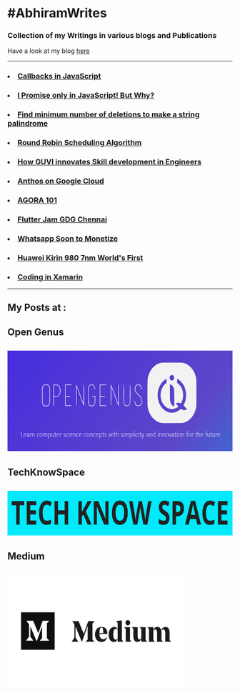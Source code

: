 # #AbhiramWrites
### Collection of my Writings in various blogs and Publications
Have a look at my blog [here](https://abhiramreddyd.github.io/blog/)
***
### <li> [Callbacks in JavaScript](https://iq.opengenus.org/callbacks-in-javascript/)
### <li> [I Promise only in JavaScript! But Why?](https://iq.opengenus.org/promises-in-javascript/)
### <li> [Find minimum number of deletions to make a string palindrome](https://iq.opengenus.org/minimum-deletions-to-make-string-palindrome/)
### <li> [Round Robin Scheduling Algorithm](https://iq.opengenus.org/round-robin-scheduling/)
### <li> [How GUVI innovates Skill development in Engineers](https://medium.com/@abhiram.reddy/guvi-df9154e3593c)
### <li> [Anthos on Google Cloud](https://www.linkedin.com/posts/abhiramreddyduggempudi_google-gcp-googlecloud-activity-6613328545395601408-frDm)
### <li> [AGORA 101](https://medium.com/fnplus/agora-101-4805256a25ff)
### <li> [Flutter Jam GDG Chennai](https://medium.com/fnplus/flutter-jam-gdgchennai-b36f8539c7fb)
### <li> [Whatsapp Soon to Monetize](https://medium.com/@abhiramreddy31/whatsapp-soon-to-monetize-46760f362c4c)
### <li> [Huawei Kirin 980 7nm World's First](https://techknowspace.wordpress.com/2018/08/31/huawei-kirin-980-worlds-first-7nm-commercial-chipset-big-threat-to-snapdragon/)
### <li> [Coding in Xamarin ](https://techknowspace.wordpress.com/2018/09/03/code-your-app-in-xamarin-and-delpoy-in-iosandroid-and-windows/)

***
## My Posts at :

## Open Genus

## [<img src="https://github.com/AbhiramReddyD/AbhiramWrites/blob/master/Images/opengenus.PNG" height="225" width="600">](https://iq.opengenus.org/author/abhiram/)

## TechKnowSpace

## [<img src="https://github.com/AbhiramReddyD/AbhiramWrites/blob/master/Images/techknowspace.PNG" height="100" width="675">](https://techknowspace.wordpress.com/author/abhiramreddy31/)

## Medium

## [<img src="https://github.com/AbhiramReddyD/AbhiramWrites/blob/master/Images/medium.jpeg" height="250" width="400">](https://medium.com/@abhiram.reddy)
